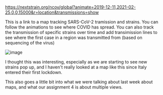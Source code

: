 https://nextstrain.org/ncov/global?animate=2019-12-11,2021-02-25,0,0,15000&r=location&transmissions=show

This is a link to a map tracking SARS-CoV-2 tramission and strains. You can follow the animations to see where COVID has spread. You can also track the transmission of specific strains over time and add transimission lines to see where the first case in a region was transmitted from (based on sequencing of the virus)

![image](https://d2jx2rerrg6sh3.cloudfront.net/image-handler/ts/20200331024649/ri/674/picture/2020/3/%40Capture-6.jpg)

I thought this was interesting, especially as we are starting to see new strains pop up, and I haven't really looked at a map like this since Italy entered their first lockdown. 

This also goes a little bit into what we were talking about last week about maps, and what our assignment 4 is about multiple views.

